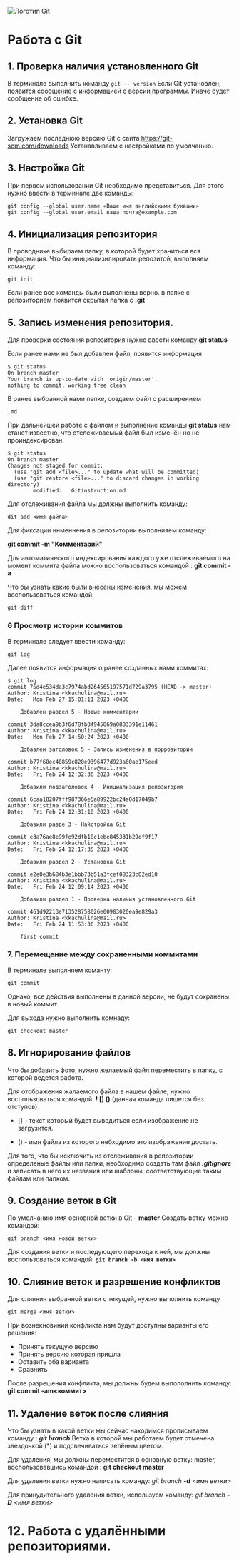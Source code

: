 ![Логотип Git](Git-Logo-1788C.png)
# Работа с Git

## 1. Проверка наличия установленного Git 
В терминале выполнить команду `git -- version`
Если Git установлен, появится сообщение с информацией о версии программы. Иначе будет сообщение об ошибке. 
## 2. Установка Git
Загружаем последнюю версию Git с сайта https://git-scm.com/downloads
Устанавливаем с настройками по умолчанию. 

## 3. Настройка Git 
При первом использовании Git необходимо представиться. Для этого нужно ввести в терминале две команды: 
```
git config --global user.name «Ваше имя английскими буквами»
git config --global user.email ваша почта@example.com
```

## 4. Инициализация репозитория
В проводнике выбираем папку, в которой будет храниться вся информация. Что бы инициализилировать репозитой, выполняем команду:
```
git init
```
Если ранее все команды были выполнены верно. в папке с репозиторием появится скрытая папка с **.git**

## 5. Запись изменения репозитория.

Для проверки состояния репозитория нужно ввести команду **git status**

Если ранее нами не был добавлен файл, появится информация 
```
$ git status
On branch master
Your branch is up-to-date with 'origin/master'.
nothing to commit, working tree clean
```

В ранее выбранной нами папке, создаем файл с расширением 
```
.md
```

При дальнейшей работе с файлом и выполнение команды **git status** нам станет известно, что отслеживаемый файл был изменён но не проиндексирован. 

```
$ git status
On branch master
Changes not staged for commit:
  (use "git add <file>..." to update what will be committed)
  (use "git restore <file>..." to discard changes in working directory)
        modified:   Gitinstruction.md
```


Для отслеживания файла мы должны выполнить команду:
```
dit add <имя файла>
```


Для фиксации инменнения в репозитории выполнияем команду: 

**git commit -m "Комментарий"**

Для автоматического индексирования каждого уже отслеживаемого на момент коммита файла можно воспользоваться командой : 
**git commit -a**


Что бы узнать какие были внесены изменения, мы можем воспользоваться командой: 
```
git diff
```


### 6 Просмотр истории коммитов 

В терминале следует ввести команду: 
```
git log
```

Далее появится информация о ранее созданных нами коммитах:

```
$ git log
commit 75d4e534da3c7974abd264565197571d729a3795 (HEAD -> master)
Author: Kristina <kkachulina@mail.ru>
Date:   Mon Feb 27 15:01:11 2023 +0400

    Добавлен раздел 5 - Новые комментарии

commit 3da8ccea9b3f6d78fb84945069a0883391e11461
Author: Kristina <kkachulina@mail.ru>
Date:   Mon Feb 27 14:50:24 2023 +0400

    Добавлен заголовок 5 - Запись изменения в поррозитории

commit b77f60ec40859c820e9396477d923a60ae175eed
Author: Kristina <kkachulina@mail.ru>
Date:   Fri Feb 24 12:32:36 2023 +0400

    Добавили подзаголовок 4 - Инициализация репозитория

commit 6caa18207fff987366e5a89922bc24a0d17049b7
Author: Kristina <kkachulina@mail.ru>
Date:   Fri Feb 24 12:31:10 2023 +0400

    Добавили разде 3 - Найстройка Git

commit e3a76ae8e99fe92dfb18c1ebe845331b29ef9f17
Author: Kristina <kkachulina@mail.ru>
Date:   Fri Feb 24 12:17:35 2023 +0400

    Добавили раздел 2 - Установка Git

commit e2e0e3b684b3e1bbb73b51a3fcef08323c02ed10
Author: Kristina <kkachulina@mail.ru>
Date:   Fri Feb 24 12:09:14 2023 +0400

    Добавили раздел 1 - Проверка наличия установленного Git

commit 461d92213e713528758026e00983020ea9e829a3
Author: Kristina <kkachulina@mail.ru>
Date:   Fri Feb 24 11:53:36 2023 +0400

    first commit
```


### 7. Перемещение между сохраненными коммитами

В терминале выполняем команту: 
```
git commit
```

Однако, все действия выполнены в данной версии, не будут сохранены в новый коммит. 

Для выхода нужно выполнить комнаду: 

```
git checkout master
```

## 8. Игнорирование файлов

Что бы добавить фото, нужно желаемый файл переместить в папку, с которой ведется работа.

Для отображения жалаемого файла в нашем файле, нужно воспользоваться командой: **! [] ()**
(данная команда пишется без отступов)

* [] - текст который будет выводиться если изображение не загрузится.

* () - имя файла из которого небходимо это изображение достать.

Для того, что бы исключить из отслеживания в репозитории определеные файлы или папки, необходимо создать там файл ***.gitignore*** и записать в него их названия или шаблоны, соответствующие таким файлам или папком. 



## 9. Создание веток в Git 
По умолчанию имя основной ветки в Git - __master__
Создать ветку можно командой: 
```
git branch <имя новой ветки>
```

Для создания ветки и последующего перехода к ней, мы должны воспользоваться командой:
**`git branch -b <имя ветки>`**



## 10. Слияние веток и разрешение конфликтов
Для слияния выбранной ветки с текущей, нужно выполнить команду 
```
git merge <имя ветки>
```

При вознекновинии конфликта нам будут доступны варианты его решения: 

* Принять текущую версию
* Принять версию которая пришла
* Оставить оба варианта
* Сравнить

После разрешения конфликта, мы должны будем выпополнить команду: 
**git commit -am<коммит>**


## 11. Удаление веток после слияния

Что бы узнать в какой ветки мы сейчас находимся прописываем команду : ***git branch***
Ветка в которой мы работаем будет отмечена звездочкой (*) и подсвечиваться зелёным цветом.


Для удаления, мы должны переместится в основную ветку: master, воспользовавшись командой : 
**git checkout master**

Для удаления ветки нужно 
написать команду: 
_git branch **-d** <имя ветки>_

Для принудительного удаления ветки, используем команду:
_git branch **-D** <имя ветки>_

# 12. Работа с удалёнными репозиториями. 
